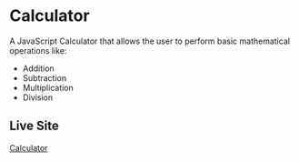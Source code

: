 # Calculator

A JavaScript Calculator that allows the user to perform basic mathematical operations like:
- Addition
- Subtraction
- Multiplication
- Division

## Live Site
[Calculator](https://himadri-calculator.netlify.app/)
